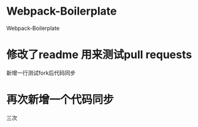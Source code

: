 # Webpack-Boilerplate
Webpack-Boilerplate
# 修改了readme 用来测试pull requests


新增一行测试fork后代码同步

# 再次新增一个代码同步

三次